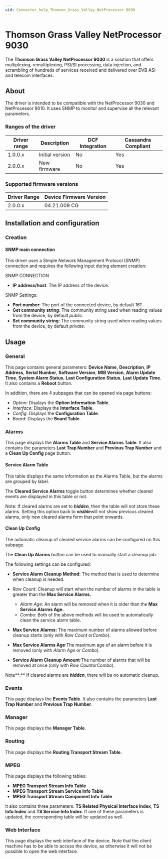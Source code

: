 ```yaml
---
uid: Connector_help_Thomson_Grass_Valley_NetProcessor_9030
---
```


# Thomson Grass Valley NetProcessor 9030

The **Thomson Grass Valley NetProcessor 9030** is a solution that offers multiplexing, remultiplexing, PSI/SI processing, data injection, and scrambling of hundreds of services received and delivered over DVB ASI and telecom interfaces.

## About

The driver is intended to be compatible with the NetProcessor 9030 and NetProcessor 9010. It uses SNMP to monitor and supervise all the relevant parameters.

### Ranges of the driver

| **Driver range** | **Description** | **DCF Integration** | **Cassandra Compliant** |
|------------------|-----------------|---------------------|-------------------------|
| 1.0.0.x          | Initial version | No                  | Yes                     |
| 2.0.0.x          | New firmware    | No                  | Yes                     |

### Supported firmware versions

| **Driver Range** | **Device Firmware Version** |
|------------------|-----------------------------|
| 2.0.0.x          | 04.21.009 CG                |

## Installation and configuration

### Creation

#### SNMP main connection

This driver uses a Simple Network Management Protocol (SNMP) connection and requires the following input during element creation:

SNMP CONNECTION

- **IP address/host**: The IP address of the device.

SNMP Settings:

- **Port number**: The port of the connected device, by default *161*.
- **Get community string**: The community string used when reading values from the device, by default *public*.
- **Set community string**: The community string used when reading values from the device, by default *private*.

## Usage

### General

This page contains general parameters: **Device Name**, **Description**, **IP Address**, **Serial Number**, **Software Version**, **MIB Version**, **Alarm Update Time**, **System Alarm Status**, **Last Configuration Status**, **Last Update Time**. It also contains a **Reboot** button.

In addition, there are 4 subpages that can be opened via page buttons:

- *Option*: Displays the **Option Information Table**.
- *Interface:* Displays the **Interface Table**.
- *Config*: Displays the **Configuration Table**.
- *Board*: Displays the **Board Table**.

### Alarms

This page displays the **Alarms Table** and **Service Alarms Table**. It also contains the parameters **Last Trap Number** and **Previous Trap Number** and a **Clean Up Config** page button.

#### Service Alarm Table

This table displays the same information as the Alarms Table, but the alarms are grouped by label.

The **Cleared Service Alarms** toggle button determines whether cleared events are displayed in this table or not.

Note: If cleared alarms are set to ***hidden***, then the table will not store these alarms. Setting this option back to ***visible***will not show previous cleared alarms, only new cleared alarms form that point onwards.

#### Clean Up Config

The automatic cleanup of cleared service alarms can be configured on this subpage.

The **Clean Up Alarms** button can be used to manually start a cleanup job.

The following settings can be configured:

- **Service Alarm Cleanup Method:** The method that is used to determine when cleanup is needed.

- *Row Count*: Cleanup will start when the number of alarms in the table is greater than the **Max Service Alarms.**
  - *Alarm Age*: An alarm will be removed when it is older than the **Max Service Alarms Age.**
  - *Combo*: Both of the above methods will be used to automatically clean the service alarm table.

- **Max Service Alarms:** The maximum number of alarms allowed before cleanup starts (only with *Row Count* or*Combo*).

- **Max Service Alarms Age**:The maximum age of an alarm before it is removed (only with *Alarm Age* or *Combo*).

- **Service Alarm Cleanup Amount**:The number of alarms that will be removed at once (only with *Row Count*or*Combo*).

Note**:** If cleared alarms are ***hidden***, there will be no automatic cleanup.

### Events

This page displays the **Events Table**. It also contains the parameters **Last Trap Number** and **Previous Trap Number**.

### Manager

This page displays the **Manager Table**.

### Routing

This page displays the **Routing Transport Stream Table**.

### MPEG

This page displays the following tables:

- **MPEG Transport Stream Info Table**
- **MPEG Transport Stream Service Info Table**
- **MPEG Transport Stream Component Info Table**

It also contains three parameters: **TS Related Physical Interface Index**, **TS Info Index** and **TS Service Info Index**. If one of these parameters is updated, the corresponding table will be updated as well.

### Web Interface

This page displays the web interface of the device. Note that the client machine has to be able to access the device, as otherwise it will not be possible to open the web interface.
